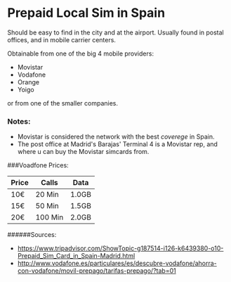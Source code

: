 
# Prepaid Local Sim in Spain

Should be easy to find in the city and at the airport.
Usually found in postal offices, and in mobile carrier centers.

Obtainable from one of the big 4 mobile providers:
- Movistar
- Vodafone 
- Orange
- Yoigo

or from one of the smaller companies.

### Notes:

* Movistar is considered the network with the best *coverege* in Spain.
* The post office at Madrid's Barajas' Terminal 4 is a Movistar rep, and where u can buy the Movistar simcards from.

###Voadfone Prices:

| Price | Calls | Data |
|---|---|---
| 10€ | 20 Min | 1.0GB |
| 15€ | 50 Min | 1.5GB |
| 20€ | 100 Min | 2.0GB |

######Sources:
- https://www.tripadvisor.com/ShowTopic-g187514-i126-k6439380-o10-Prepaid_Sim_Card_in_Spain-Madrid.html
- http://www.vodafone.es/particulares/es/descubre-vodafone/ahorra-con-vodafone/movil-prepago/tarifas-prepago/?tab=01
